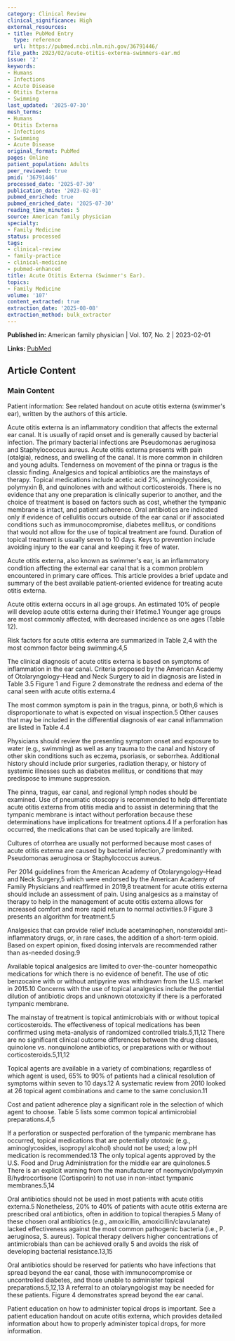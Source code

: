 ```yaml
---
category: Clinical Review
clinical_significance: High
external_resources:
- title: PubMed Entry
  type: reference
  url: https://pubmed.ncbi.nlm.nih.gov/36791446/
file_path: 2023/02/acute-otitis-externa-swimmers-ear.md
issue: '2'
keywords:
- Humans
- Infections
- Acute Disease
- Otitis Externa
- Swimming
last_updated: '2025-07-30'
mesh_terms:
- Humans
- Otitis Externa
- Infections
- Swimming
- Acute Disease
original_format: PubMed
pages: Online
patient_population: Adults
peer_reviewed: true
pmid: '36791446'
processed_date: '2025-07-30'
publication_date: '2023-02-01'
pubmed_enriched: true
pubmed_enriched_date: '2025-07-30'
reading_time_minutes: 5
source: American family physician
specialty:
- Family Medicine
status: processed
tags:
- clinical-review
- family-practice
- clinical-medicine
- pubmed-enhanced
title: Acute Otitis Externa (Swimmer's Ear).
topics:
- Family Medicine
volume: '107'
content_extracted: true
extraction_date: '2025-08-08'
extraction_method: bulk_extractor
---
```


**Published in:** American family physician | Vol. 107, No. 2 | 2023-02-01

**Links:** [PubMed](https://pubmed.ncbi.nlm.nih.gov/36791446/)


## Article Content


### Main Content


Patient information: See related handout on acute otitis externa (swimmer's ear), written by the authors of this article.

Acute otitis externa is an inflammatory condition that affects the external ear canal. It is usually of rapid onset and is generally caused by bacterial infection. The primary bacterial infections are Pseudomonas aeruginosa and Staphylococcus aureus. Acute otitis externa presents with pain (otalgia), redness, and swelling of the canal. It is more common in children and young adults. Tenderness on movement of the pinna or tragus is the classic finding. Analgesics and topical antibiotics are the mainstays of therapy. Topical medications include acetic acid 2%, aminoglycosides, polymyxin B, and quinolones with and without corticosteroids. There is no evidence that any one preparation is clinically superior to another, and the choice of treatment is based on factors such as cost, whether the tympanic membrane is intact, and patient adherence. Oral antibiotics are indicated only if evidence of cellulitis occurs outside of the ear canal or if associated conditions such as immunocompromise, diabetes mellitus, or conditions that would not allow for the use of topical treatment are found. Duration of topical treatment is usually seven to 10 days. Keys to prevention include avoiding injury to the ear canal and keeping it free of water.

Acute otitis externa, also known as swimmer's ear, is an inflammatory condition affecting the external ear canal that is a common problem encountered in primary care offices. This article provides a brief update and summary of the best available patient-oriented evidence for treating acute otitis externa.

Acute otitis externa occurs in all age groups. An estimated 10% of people will develop acute otitis externa during their lifetime.1 Younger age groups are most commonly affected, with decreased incidence as one ages (Table 12).

Risk factors for acute otitis externa are summarized in Table 2,4 with the most common factor being swimming.4,5

The clinical diagnosis of acute otitis externa is based on symptoms of inflammation in the ear canal. Criteria proposed by the American Academy of Otolaryngology–Head and Neck Surgery to aid in diagnosis are listed in Table 3.5 Figure 1 and Figure 2 demonstrate the redness and edema of the canal seen with acute otitis externa.4

The most common symptom is pain in the tragus, pinna, or both,6 which is disproportionate to what is expected on visual inspection.5 Other causes that may be included in the differential diagnosis of ear canal inflammation are listed in Table 4.4

Physicians should review the presenting symptom onset and exposure to water (e.g., swimming) as well as any trauma to the canal and history of other skin conditions such as eczema, psoriasis, or seborrhea. Additional history should include prior surgeries, radiation therapy, or history of systemic illnesses such as diabetes mellitus, or conditions that may predispose to immune suppression.

The pinna, tragus, ear canal, and regional lymph nodes should be examined. Use of pneumatic otoscopy is recommended to help differentiate acute otitis externa from otitis media and to assist in determining that the tympanic membrane is intact without perforation because these determinations have implications for treatment options.4 If a perforation has occurred, the medications that can be used topically are limited.

Cultures of otorrhea are usually not performed because most cases of acute otitis externa are caused by bacterial infection,7 predominantly with Pseudomonas aeruginosa or Staphylococcus aureus.

Per 2014 guidelines from the American Academy of Otolaryngology–Head and Neck Surgery,5 which were endorsed by the American Academy of Family Physicians and reaffirmed in 2019,8 treatment for acute otitis externa should include an assessment of pain. Using analgesics as a mainstay of therapy to help in the management of acute otitis externa allows for increased comfort and more rapid return to normal activities.9 Figure 3 presents an algorithm for treatment.5

Analgesics that can provide relief include acetaminophen, nonsteroidal anti-inflammatory drugs, or, in rare cases, the addition of a short-term opioid. Based on expert opinion, fixed dosing intervals are recommended rather than as-needed dosing.9

Available topical analgesics are limited to over-the-counter homeopathic medications for which there is no evidence of benefit. The use of otic benzocaine with or without antipyrine was withdrawn from the U.S. market in 2015.10 Concerns with the use of topical analgesics include the potential dilution of antibiotic drops and unknown ototoxicity if there is a perforated tympanic membrane.

The mainstay of treatment is topical antimicrobials with or without topical corticosteroids. The effectiveness of topical medications has been confirmed using meta-analysis of randomized controlled trials.5,11,12 There are no significant clinical outcome differences between the drug classes, quinolone vs. nonquinolone antibiotics, or preparations with or without corticosteroids.5,11,12

Topical agents are available in a variety of combinations; regardless of which agent is used, 65% to 90% of patients had a clinical resolution of symptoms within seven to 10 days.12 A systematic review from 2010 looked at 26 topical agent combinations and came to the same conclusion.11

Cost and patient adherence play a significant role in the selection of which agent to choose. Table 5 lists some common topical antimicrobial preparations.4,5

If a perforation or suspected perforation of the tympanic membrane has occurred, topical medications that are potentially ototoxic (e.g., aminoglycosides, isopropyl alcohol) should not be used; a low pH medication is recommended.13 The only topical agents approved by the U.S. Food and Drug Administration for the middle ear are quinolones.5 There is an explicit warning from the manufacturer of neomycin/polymyxin B/hydrocortisone (Cortisporin) to not use in non-intact tympanic membranes.5,14

Oral antibiotics should not be used in most patients with acute otitis externa.5 Nonetheless, 20% to 40% of patients with acute otitis externa are prescribed oral antibiotics, often in addition to topical therapies.5 Many of these chosen oral antibiotics (e.g., amoxicillin, amoxicillin/clavulanate) lacked effectiveness against the most common pathogenic bacteria (i.e., P. aeruginosa, S. aureus). Topical therapy delivers higher concentrations of antimicrobials than can be achieved orally 5 and avoids the risk of developing bacterial resistance.13,15

Oral antibiotics should be reserved for patients who have infections that spread beyond the ear canal, those with immunocompromise or uncontrolled diabetes, and those unable to administer topical preparations.5,12,13 A referral to an otolaryngologist may be needed for these patients. Figure 4 demonstrates spread beyond the ear canal.

Patient education on how to administer topical drops is important. See a patient education handout on acute otitis externa, which provides detailed information about how to properly administer topical drops, for more information.